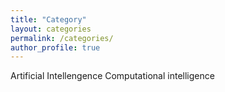 ```yaml
---
title: "Category"
layout: categories
permalink: /categories/
author_profile: true
---
```

 Artificial Intellengence 
 Computational intelligence
